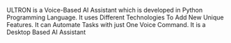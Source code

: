 ULTRON is a Voice-Based AI Assistant which is developed in Python Programming Language. It uses Different Technologies To Add New Unique Features. It can Automate Tasks with just One Voice Command. It is a Desktop Based AI Assistant
